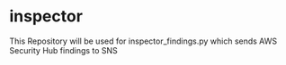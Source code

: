 # inspector
This Repository will be used for inspector_findings.py which sends AWS Security Hub findings to SNS

